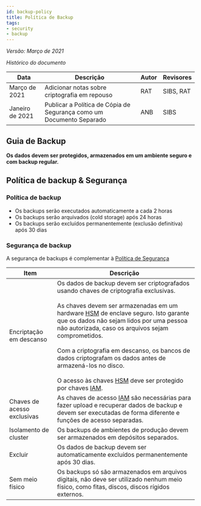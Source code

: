 ```yaml
---
id: backup-policy
title: Política de Backup
tags:
- security
- backup
---
```


*Versão: Março de 2021*


*Histórico do documento*

| Data  | Descrição | Autor | Revisores |
| -  | - | - | - |
| Março de 2021 | Adicionar notas sobre criptografia em repouso | RAT | SIBS, RAT |
| Janeiro de 2021 | Publicar a Política de Cópia de Segurança como um Documento Separado | ANB | SIBS |


## Guia de Backup

**Os dados devem ser protegidos, armazenados em um ambiente seguro e com backup regular.** 

## Política de backup & Segurança

### Política de backup
 
- Os backups serão executados automaticamente a cada 2 horas
- Os backups serão arquivados (cold storage) após 24 horas
- Os backups serão excluídos permanentemente (exclusão definitiva) após 30 dias

### Segurança de backup

A segurança de backups é complementar à [Política de Segurança](security-policy) 

| Item | Descrição |
| - | - |
| Encriptação em descanso | Os dados de backup devem ser criptografados usando chaves de criptografia exclusivas.<br/><br/>As chaves devem ser armazenadas em um hardware [HSM] de enclave seguro. Isto garante que os dados não sejam lidos por uma pessoa não autorizada, caso os arquivos sejam comprometidos.<br/><br/>Com a criptografia em descanso, os bancos de dados criptografam os dados antes de armazená-los no disco.<br/><br/>O acesso às chaves [HSM] deve ser protegido por chaves [IAM]. |
| Chaves de acesso exclusivas | As chaves de acesso [IAM] são necessárias para fazer upload e recuperar dados de backup e devem ser executadas de forma diferente e funções de acesso separadas. |
| Isolamento de cluster | Os backups de ambientes de produção devem ser armazenados em depósitos separados. |
| Excluir | Os dados de backup devem ser automaticamente excluídos permanentemente após 30 dias. |
| Sem meio físico | Os backups só são armazenados em arquivos digitais, não deve ser utilizado nenhum meio físico, como fitas, discos, discos rígidos externos. |

[IAM]: https://en.wikipedia.org/wiki/Identity_management
[HSM]: https://en.wikipedia.org/wiki/Hardware_security_module